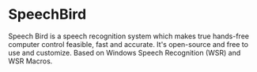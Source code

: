 # SpeechBird
Speech Bird is a speech recognition system which makes true hands-free computer control feasible, fast and accurate. It's open-source and free to use and customize. Based on Windows Speech Recognition (WSR) and WSR Macros.
